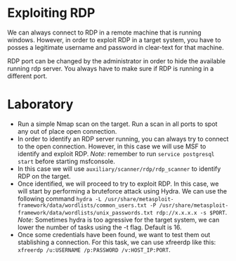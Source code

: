 # Exploiting RDP

We can always connect to RDP in a remote machine that is running windows. However, in order to exploit RDP in a target system, you have to posses a legitimate username and password in clear-text for that machine.

RDP port can be changed by the administrator in order to hide the available running rdp server. You always have to make sure if RDP is running in a different port.

# Laboratory

- Run a simple Nmap scan on the target. Run a scan in all ports to spot any out of place open connection.
- In order to identify an RDP server running, you can always try to connect to the open connection. However, in this case we will use MSF to identify and exploit RDP.
*Note*: remember to run `service postgresql start` before starting msfconsole.
- In this case we will use `auxiliary/scanner/rdp/rdp_scanner` to identify RDP on the target.
- Once identified, we will proceed to try to exploit RDP. In this case, we will start by performing a bruteforce attack using Hydra. We can use the following command `hydra -L /usr/share/metasploit-framework/data/wordlists/common_users.txt -P /usr/share/metasploit-framework/data/wordlists/unix_passwords.txt rdp://x.x.x.x -s $PORT`.
*Note*: Sometimes hydra is too agressive for the target system, we can lower the number of tasks using the -t flag. Default is 16.
- Once some credentials have been found, we want to test them out stablishing a connection. For this task, we can use xfreerdp like this: `xfreerdp /u:USERNAME /p:PASSWORD /v:HOST_IP:PORT`.
